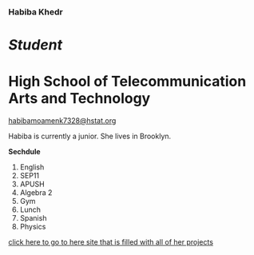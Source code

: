 ### Habiba Khedr

# *Student*

# High School of Telecommunication Arts and Technology

habibamoamenk7328@hstat.org

Habiba is currently a junior. She lives in Brooklyn.

**Sechdule**

1. English 
2. SEP11
3. APUSH
4. Algebra 2
5. Gym
6. Lunch
7. Spanish
8. Physics
 
[click here to go to here site that is filled with all of her projects](https://sites.google.com/a/hstat.org/habibamoamenk7328sep10/) 
